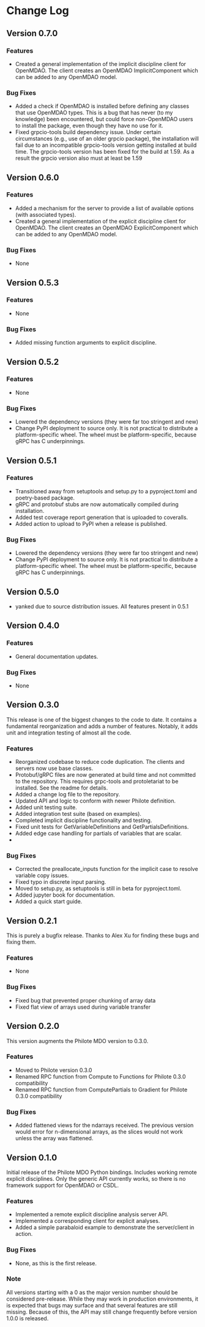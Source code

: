 # Change Log

## Version 0.7.0

### Features

- Created a general implementation of the implicit discipline client for
  OpenMDAO. The client creates an OpenMDAO ImplicitComponent which can
  be added to any OpenMDAO model.

### Bug Fixes

- Added a check if OpenMDAO is installed before defining any classes that use
  OpenMDAO types. This is a bug that has never (to my knowledge) been
  encountered, but could force non-OpenMDAO users to install the package, even
  though they have no use for it.
- Fixed grpcio-tools build dependency issue. Under certain circumstances (e.g., use of an older grpcio package), the
  installation will fail due to an incompatible grpcio-tools version getting installed at build time. The grpcio-tools
  version has been fixed for the build at 1.59. As a result the grpcio version also must at least be 1.59


## Version 0.6.0

### Features

- Added a mechanism for the server to provide a list of available options
  (with associated types).
- Created a general implementation of the explicit discipline client for
  OpenMDAO. The client creates an OpenMDAO ExplicitComponent which can
  be added to any OpenMDAO model.

### Bug Fixes

- None


## Version 0.5.3

### Features

- None

### Bug Fixes

- Added missing function arguments to explicit discipline.


## Version 0.5.2

### Features

- None

### Bug Fixes

- Lowered the dependency versions (they were far too stringent and new)
- Change PyPI deployment to source only. It is not practical to distribute
  a platform-specific wheel. The wheel must be platform-specific, because gRPC
  has C underpinnings.


## Version 0.5.1

### Features

- Transitioned away from setuptools and setup.py to a pyproject.toml
  and poetry-based package.
- gRPC and protobuf stubs are now automatically compiled during 
  installation.
- Added test coverage report generation that is uploaded to coveralls.
- Added action to upload to PyPI when a release is published.

### Bug Fixes

- Lowered the dependency versions (they were far too stringent and new)
- Change PyPI deployment to source only. It is not practical to distribute
  a platform-specific wheel. The wheel must be platform-specific, because gRPC
  has C underpinnings.


## Version 0.5.0

- yanked due to source distribution issues. All features present in 0.5.1


## Version 0.4.0

### Features

- General documentation updates.

### Bug Fixes

- None


## Version 0.3.0

This release is one of the biggest changes to the code to date. It contains a
fundamental reorganization and adds a number of features. Notably, it adds
unit and integration testing of almost all the code.

### Features

- Reorganized codebase to reduce code duplication. The clients and servers now
  use base classes.
- Protobuf/gRPC files are now generated at build time and not committed
  to the repository. This requires grpc-tools and protoletariat to be installed.
  See the readme for details.
- Added a change log file to the repository.
- Updated API and logic to conform with newer Philote definition.
- Added unit testing suite.
- Added integration test suite (based on examples).
- Completed implicit discipline functionality and testing.
- Fixed unit tests for GetVariableDefinitions and GetPartialsDefinitions.
- Added edge case handling for partials of variables that are scalar.
- 

### Bug Fixes

- Corrected the preallocate_inputs function for the implicit case to resolve
  variable copy issues.
- Fixed typo in discrete input parsing.
- Moved to setup.py, as setuptools is still in beta for pyproject.toml.
- Added jupyter book for documentation.
- Added a quick start guide.


## Version 0.2.1

This is purely a bugfix release. Thanks to Alex Xu for finding these bugs and fixing them.

### Features

- None

### Bug Fixes

- Fixed bug that prevented proper chunking of array data
- Fixed flat view of arrays used during variable transfer


## Version 0.2.0

This version augments the Philote MDO version to 0.3.0.

### Features

- Moved to Philote version 0.3.0
- Renamed RPC function from Compute to Functions for Philote 0.3.0 compatibility
- Renamed RPC function from ComputePartials to Gradient for Philote 0.3.0 compatibility

### Bug Fixes

- Added flattened views for the ndarrays received. The previous version would 
  error for n-dimensional arrays, as the slices would not work unless the array
  was flattened.


## Version 0.1.0

Initial release of the Philote MDO Python bindings. Includes working remote 
explicit disciplines. Only the generic API currently works, so there is no
framework support for OpenMDAO or CSDL.

### Features

- Implemented a remote explicit discipline analysis server API.
- Implemented a corresponding client for explicit analyses.
- Added a simple parabaloid example to demonstrate the server/client in
action.

### Bug Fixes

- None, as this is the first release.

### Note

All versions starting with a 0 as the major version number should be
considered pre-release. While they may work in production environments,
it is expected that bugs may surface and that several features are still
missing. Because of this, the API may still change frequently before version
1.0.0 is released.
